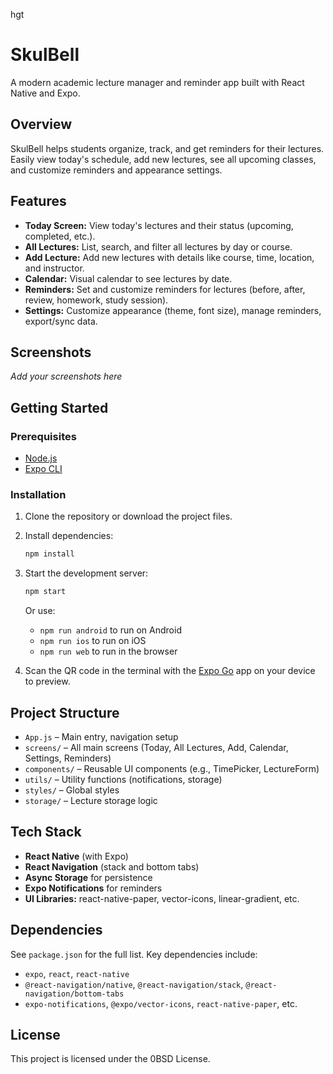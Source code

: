 hgt
# SkulBell

A modern academic lecture manager and reminder app built with React Native and Expo.

## Overview
SkulBell helps students organize, track, and get reminders for their lectures. Easily view today's schedule, add new lectures, see all upcoming classes, and customize reminders and appearance settings.

## Features
- **Today Screen:** View today's lectures and their status (upcoming, completed, etc.).
- **All Lectures:** List, search, and filter all lectures by day or course.
- **Add Lecture:** Add new lectures with details like course, time, location, and instructor.
- **Calendar:** Visual calendar to see lectures by date.
- **Reminders:** Set and customize reminders for lectures (before, after, review, homework, study session).
- **Settings:** Customize appearance (theme, font size), manage reminders, export/sync data.

## Screenshots
*Add your screenshots here*

## Getting Started

### Prerequisites
- [Node.js](https://nodejs.org/)
- [Expo CLI](https://docs.expo.dev/get-started/installation/)

### Installation
1. Clone the repository or download the project files.
2. Install dependencies:
   ```sh
   npm install
   ```
3. Start the development server:
   ```sh
   npm start
   ```
   Or use:
   - `npm run android` to run on Android
   - `npm run ios` to run on iOS
   - `npm run web` to run in the browser

4. Scan the QR code in the terminal with the [Expo Go](https://expo.dev/client) app on your device to preview.

## Project Structure
- `App.js` – Main entry, navigation setup
- `screens/` – All main screens (Today, All Lectures, Add, Calendar, Settings, Reminders)
- `components/` – Reusable UI components (e.g., TimePicker, LectureForm)
- `utils/` – Utility functions (notifications, storage)
- `styles/` – Global styles
- `storage/` – Lecture storage logic

## Tech Stack
- **React Native** (with Expo)
- **React Navigation** (stack and bottom tabs)
- **Async Storage** for persistence
- **Expo Notifications** for reminders
- **UI Libraries:** react-native-paper, vector-icons, linear-gradient, etc.

## Dependencies
See `package.json` for the full list. Key dependencies include:
- `expo`, `react`, `react-native`
- `@react-navigation/native`, `@react-navigation/stack`, `@react-navigation/bottom-tabs`
- `expo-notifications`, `@expo/vector-icons`, `react-native-paper`, etc.

## License
This project is licensed under the 0BSD License.
